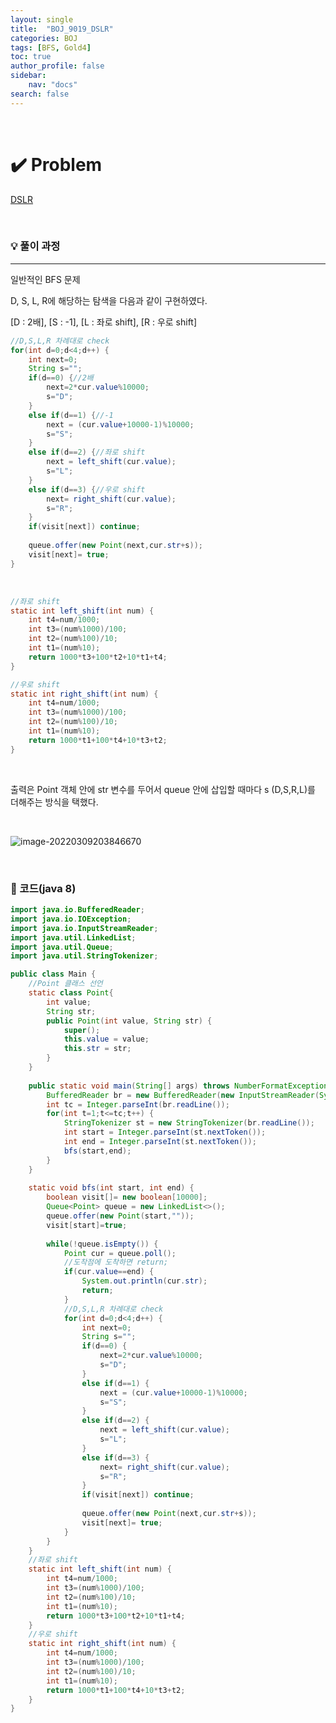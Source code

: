 ```yaml
---
layout: single
title:  "BOJ_9019_DSLR"
categories: BOJ
tags: [BFS, Gold4]
toc: true
author_profile: false
sidebar:
    nav: "docs"
search: false
---
```


<br>

# ✔️ Problem

[DSLR](https://www.acmicpc.net/problem/9019)

<br>

### 💡 풀이 과정

******************************************************************

일반적인 BFS 문제

D, S, L, R에 해당하는 탐색을 다음과 같이 구현하였다.

[D : 2배],       [S :  -1],      [L : 좌로 shift],      [R : 우로 shift]

```java
//D,S,L,R 차례대로 check
for(int d=0;d<4;d++) {
	int next=0;
	String s="";
	if(d==0) {//2배
		next=2*cur.value%10000;
		s="D";
	}
    else if(d==1) {//-1
		next = (cur.value+10000-1)%10000;
		s="S";
	}
	else if(d==2) {//좌로 shift
		next = left_shift(cur.value);
		s="L";
	}
	else if(d==3) {//우로 shift
		next= right_shift(cur.value);
		s="R";
	}		
	if(visit[next]) continue;
				
	queue.offer(new Point(next,cur.str+s));
	visit[next]= true;
}
```

<br>

```java
//좌로 shift
static int left_shift(int num) {
	int t4=num/1000;
	int t3=(num%1000)/100;
	int t2=(num%100)/10;
	int t1=(num%10);	
    return 1000*t3+100*t2+10*t1+t4;
}

//우로 shift
static int right_shift(int num) {
	int t4=num/1000;
	int t3=(num%1000)/100;
	int t2=(num%100)/10;
	int t1=(num%10);
	return 1000*t1+100*t4+10*t3+t2;
}
```

<br>

출력은 Point 객체 안에 str 변수를 두어서 queue 안에 삽입할 때마다 s (D,S,R,L)를 더해주는 방식을 택했다. 

<br>


![image-20220309203846670](../images/2022-03-09-boj-9019/image-20220309203846670.png)
				

<br>

### 📃 코드(java 8)

```java
import java.io.BufferedReader;
import java.io.IOException;
import java.io.InputStreamReader;
import java.util.LinkedList;
import java.util.Queue;
import java.util.StringTokenizer;

public class Main {
	//Point 클래스 선언
	static class Point{
		int value;
		String str;
		public Point(int value, String str) {
			super();
			this.value = value;
			this.str = str;
		}
	}
	
	public static void main(String[] args) throws NumberFormatException, IOException {
		BufferedReader br = new BufferedReader(new InputStreamReader(System.in));
		int tc = Integer.parseInt(br.readLine());
		for(int t=1;t<=tc;t++) {
			StringTokenizer st = new StringTokenizer(br.readLine());
			int start = Integer.parseInt(st.nextToken());
			int end = Integer.parseInt(st.nextToken());	
			bfs(start,end);	
		}
	}
	
	static void bfs(int start, int end) {
		boolean visit[]= new boolean[10000];
		Queue<Point> queue = new LinkedList<>();
		queue.offer(new Point(start,""));
		visit[start]=true;
		
		while(!queue.isEmpty()) {
			Point cur = queue.poll();
			//도착점에 도착하면 return;
			if(cur.value==end) {
				System.out.println(cur.str);
				return;
			}
			//D,S,L,R 차례대로 check
			for(int d=0;d<4;d++) {
				int next=0;
				String s="";
				if(d==0) {
					next=2*cur.value%10000;
					s="D";
				}
				else if(d==1) {
					next = (cur.value+10000-1)%10000;
					s="S";
				}
				else if(d==2) {
					next = left_shift(cur.value);
					s="L";
				}
				else if(d==3) {
					next= right_shift(cur.value);
					s="R";
				}		
				if(visit[next]) continue;
				
				queue.offer(new Point(next,cur.str+s));
				visit[next]= true;
			}
		}
	}
	//좌로 shift
	static int left_shift(int num) {
		int t4=num/1000;
		int t3=(num%1000)/100;
		int t2=(num%100)/10;
		int t1=(num%10);	
		return 1000*t3+100*t2+10*t1+t4;
	}
	//우로 shift
	static int right_shift(int num) {
		int t4=num/1000;
		int t3=(num%1000)/100;
		int t2=(num%100)/10;
		int t1=(num%10);
		return 1000*t1+100*t4+10*t3+t2;
	}
}
```

